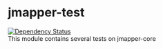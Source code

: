 # jmapper-test
[![Dependency Status](https://www.versioneye.com/user/projects/5540fa9b6f8344ac930000f5/badge.svg?style=flat)](https://www.versioneye.com/user/projects/5540fa9b6f8344ac930000f5)<br>
This module contains several tests on jmapper-core
